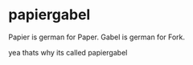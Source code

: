 # papiergabel

Papier is german for Paper.
Gabel is german for Fork.

yea thats why its called papiergabel
